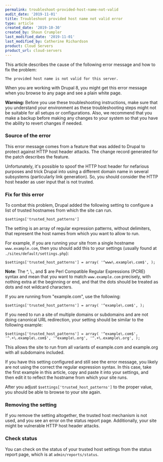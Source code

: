 ```yaml
---
permalink: troubleshoot-provided-host-name-not-valid
audit_date: '2019-11-01'
title: Troubleshoot provided host name not valid error
type: article
created_date: '2019-10-30'
created_by: Shaun Crumpler
last_modified_date: '2019-11-01'
last_modified_by: Catherine Richardson
product: Cloud Servers
product_url: cloud-servers
---
```


This article describes the cause of the following error message and how to fix
the problem:

``The provided host name is not valid for this server.``

When you are working with Drupal 8, you might get this error message when you
browse to any page and see a plain white page.

**Warning:** Before you use these troubleshooting instructions, make sure that you understand your environment as these troubleshooting steps might not be suitable for all setups or configurations. Also, we recommend that you make a backup before making any changes to your system so that you have the ability to revert changes if needed.

### Source of the error

This error message comes from a feature that was added to Drupal to protect
against HTTP host header attacks. The change record generated for the patch
describes the feature.

Unfortunately, it's possible to spoof the HTTP host header for nefarious purposes and trick Drupal into using a different domain name in several subsystems (particularly link generation). So, you should consider the HTTP host header as user input that is not trusted.



### Fix for this error

To combat this problem, Drupal added the following setting to configure a list
of trusted hostnames from which the site can run.

`$settings['trusted_host_patterns']`

The setting is an array of regular expression patterns, without delimiters,
that represent the host names from which you want to allow to run.

For example, if you are running your site from a single hostname ``www.example.com``, then you should add this to your settings (usually found at ``./sites/default/settings.php``):

``$settings['trusted_host_patterns'] = array(
  '^www\.example\.com$',
);``

**Note**: The ^, \\., and $ are Perl Compatible Regular Expressions (PCRE) syntax and mean that you want to match
``www.example.com`` precisely, with nothing extra at the beginning or end, and
that the dots should be treated as dots and not wildcard characters.

If you are running from "example.com", use the following:

``$settings['trusted_host_patterns'] = array(
  '^example\.com$',
);``

If you need to run a site of multiple domains or subdomains and are not doing
canonical URL redirection, your setting should be similar to the following
example:

``$settings['trusted_host_patterns'] = array(
  '^example\.com$',
  '^.+\.example\.com$',
  '^example\.org',
  '^.+\.example\.org',
);``

This allows the site to run from all variants of example.com and example.org
with all subdomains included.

If you have this setting configured and still see the error message, you
likely are not using the correct the regular expression syntax. In this case,
take the first example in this article, copy and paste it into your settings, and
then edit it to reflect the hostname from which your site runs.


After you adjust ``$settings['trusted_host_patterns']`` to the proper value,
you should be able to browse to your site again.

### Removing the setting

If you remove the setting altogether, the trusted host mechanism is not used,
and you see an error on the status report page. Additionally, your site might
be vulnerable HTTP host header attacks.

### Check status

You can check on the status of your trusted host settings from the status
report page, which is at ``admin/reports/status``.

